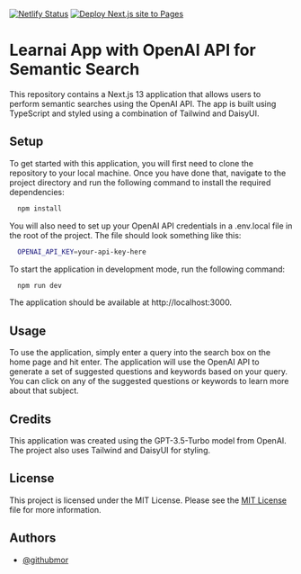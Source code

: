 [![Netlify Status](https://api.netlify.com/api/v1/badges/82e54673-00dc-422c-b501-b5132fdae6de/deploy-status)](https://app.netlify.com/sites/learnai-app/deploys)
[![Deploy Next.js site to Pages](https://github.com/mrz-ai/learnai/actions/workflows/nextjs.yml/badge.svg)](https://github.com/mrz-ai/learnai/actions/workflows/nextjs.yml)


# Learnai App with OpenAI API for Semantic Search

This repository contains a Next.js 13 application that allows users to perform semantic searches using the OpenAI API. The app is built using TypeScript and styled using a combination of Tailwind and DaisyUI.



## Setup

To get started with this application, you will first need to clone the repository to your local machine. Once you have done that, navigate to the project directory and run the following command to install the required dependencies:

```bash
  npm install
```
You will also need to set up your OpenAI API credentials in a .env.local file in the root of the project. The file should look something like this:

```bash
  OPENAI_API_KEY=your-api-key-here
```
To start the application in development mode, run the following command:

```bash
  npm run dev
```
The application should be available at http://localhost:3000.




## Usage

To use the application, simply enter a query into the search box on the home page and hit enter. The application will use the OpenAI API to generate a set of suggested questions and keywords based on your query. You can click on any of the suggested questions or keywords to learn more about that subject.

## Credits

This application was created using the GPT-3.5-Turbo model from OpenAI. The project also uses Tailwind and DaisyUI for styling.
## License

This project is licensed under the MIT License. Please see the [MIT License](https://choosealicense.com/licenses/mit/) file for more information.



## Authors

- [@githubmor](https://github.com/githubmor)

